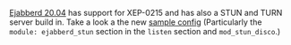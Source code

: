 [Ejabberd 20.04](https://www.process-one.net/blog/ejabberd-20-04/) has support for XEP-0215 and has also a STUN and TURN server build in. Take a look a the new [sample config](https://github.com/processone/ejabberd/blob/master/ejabberd.yml.example) (Particularly the `module: ejabberd_stun` section in the `listen` section and `mod_stun_disco`.)

